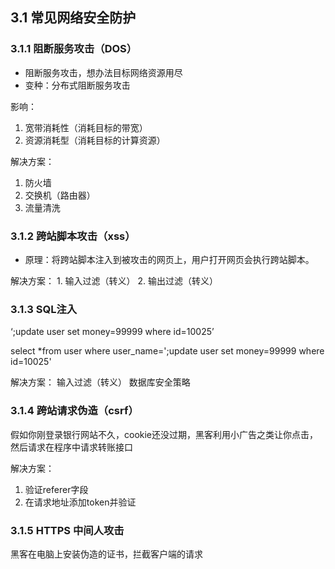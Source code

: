 ## 3.1 常见网络安全防护

### 3.1.1 阻断服务攻击（DOS）

- 阻断服务攻击，想办法目标网络资源用尽
- 变种：分布式阻断服务攻击

影响：
   1. 宽带消耗性（消耗目标的带宽）
   2. 资源消耗型（消耗目标的计算资源）

解决方案：
   1. 防火墙
   2. 交换机（路由器）
   3. 流量清洗

### 3.1.2 跨站脚本攻击（xss）

  - 原理：将跨站脚本注入到被攻击的网页上，用户打开网页会执行跨站脚本。

  解决方案：
     1. 输入过滤（转义）
     2. 输出过滤（转义）

### 3.1.3 SQL注入

‘;update user set money=99999 where id=10025’

select *from user where user_name=';update user set money=99999 where id=10025'

解决方案：
  输入过滤（转义）
  数据库安全策略

### 3.1.4 跨站请求伪造（csrf）

假如你刚登录银行网站不久，cookie还没过期，黑客利用小广告之类让你点击，然后请求在程序中请求转账接口

解决方案：
   1. 验证referer字段
   2. 在请求地址添加token并验证

### 3.1.5  HTTPS 中间人攻击

黑客在电脑上安装伪造的证书，拦截客户端的请求
